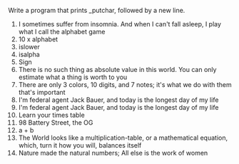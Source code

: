 Write a program that prints _putchar, followed by a new line.
1. I sometimes suffer from insomnia. And when I can't fall asleep, I play what I call the alphabet game
2. 10 x alphabet
3. islower
4. isalpha
5. Sign
6. There is no such thing as absolute value in this world. You can only estimate what a thing is worth to you
7. There are only 3 colors, 10 digits, and 7 notes; it's what we do with them that's important
8. I'm federal agent Jack Bauer, and today is the longest day of my life
8. I'm federal agent Jack Bauer, and today is the longest day of my life
9. Learn your times table
11. 98 Battery Street, the OG
10. a + b
12. The World looks like a multiplication-table, or a mathematical equation, which, turn it how you will, balances itself
13. Nature made the natural numbers; All else is the work of women
